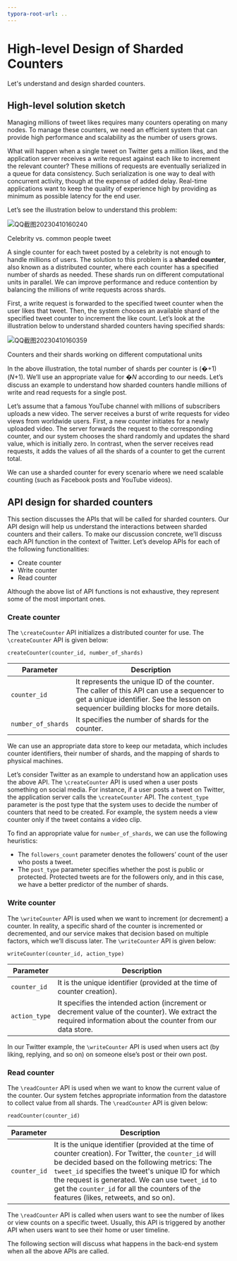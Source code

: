 ```yaml
---
typora-root-url: ..
---
```


# High-level Design of Sharded Counters

Let's understand and design sharded counters.

## High-level solution sketch

Managing millions of tweet likes requires many counters operating on many nodes. To manage these counters, we need an efficient system that can provide high performance and scalability as the number of users grows.

What will happen when a single tweet on Twitter gets a million likes, and the application server receives a write request against each like to increment the relevant counter? These millions of requests are eventually serialized in a queue for data consistency. Such serialization is one way to deal with concurrent activity, though at the expense of added delay. Real-time applications want to keep the quality of experience high by providing as minimum as possible latency for the end user.

Let’s see the illustration below to understand this problem:

![QQ截图20230410160240](/img/24-Sharded%20Counters/QQ%E6%88%AA%E5%9B%BE20230410160240.png)

Celebrity vs. common people tweet

A single counter for each tweet posted by a celebrity is not enough to handle millions of users. The solution to this problem is a **sharded counter**, also known as a distributed counter, where each counter has a specified number of shards as needed. These shards run on different computational units in parallel. We can improve performance and reduce contention by balancing the millions of write requests across shards.

First, a write request is forwarded to the specified tweet counter when the user likes that tweet. Then, the system chooses an available shard of the specified tweet counter to increment the like count. Let’s look at the illustration below to understand sharded counters having specified shards:

![QQ截图20230410160359](/img/24-Sharded%20Counters/QQ%E6%88%AA%E5%9B%BE20230410160359.png)

Counters and their shards working on different computational units

In the above illustration, the total number of shards per counter is (�+1)(*N*+1). We’ll use an appropriate value for �*N* according to our needs. Let’s discuss an example to understand how sharded counters handle millions of write and read requests for a single post.

Let’s assume that a famous YouTube channel with millions of subscribers uploads a new video. The server receives a burst of write requests for video views from worldwide users. First, a new counter initiates for a newly uploaded video. The server forwards the request to the corresponding counter, and our system chooses the shard randomly and updates the shard value, which is initially zero. In contrast, when the server receives read requests, it adds the values of all the shards of a counter to get the current total.

We can use a sharded counter for every scenario where we need scalable counting (such as Facebook posts and YouTube videos).

## API design for sharded counters

This section discusses the APIs that will be called for sharded counters. Our API design will help us understand the interactions between sharded counters and their callers. To make our discussion concrete, we’ll discuss each API function in the context of Twitter. Let’s develop APIs for each of the following functionalities:

- Create counter
- Write counter
- Read counter

Although the above list of API functions is not exhaustive, they represent some of the most important ones.

### Create counter

The `\createCounter` API initializes a distributed counter for use. The `\createCounter` API is given below:

```
createCounter(counter_id, number_of_shards)
```

| **Parameter**      | **Description**                                              |
| ------------------ | ------------------------------------------------------------ |
| `counter_id`       | It represents the unique ID of the counter. The caller of this API can use a sequencer to get a unique identifier. See the lesson on sequencer building blocks for more details. |
| `number_of_shards` | It specifies the number of shards for the counter.           |

We can use an appropriate data store to keep our metadata, which includes counter identifiers, their number of shards, and the mapping of shards to physical machines.

Let’s consider Twitter as an example to understand how an application uses the above API. The `\createCounter` API is used when a user posts something on social media. For instance, if a user posts a tweet on Twitter, the application server calls the `\createCounter` API. The `content_type` parameter is the post type that the system uses to decide the number of counters that need to be created. For example, the system needs a view counter only if the tweet contains a video clip.

To find an appropriate value for `number_of_shards`, we can use the following heuristics:

- The `followers_count` parameter denotes the followers’ count of the user who posts a tweet.
- The `post_type` parameter specifies whether the post is public or protected. Protected tweets are for the followers only, and in this case, we have a better predictor of the number of shards.

### Write counter

The `\writeCounter` API is used when we want to increment (or decrement) a counter. In reality, a specific shard of the counter is incremented or decremented, and our service makes that decision based on multiple factors, which we’ll discuss later. The `\writeCounter` API is given below:

```
writeCounter(counter_id, action_type)
```

| **Parameter** | **Description**                                              |
| ------------- | ------------------------------------------------------------ |
| `counter_id`  | It is the unique identifier (provided at the time of counter creation). |
| `action_type` | It specifies the intended action (increment or decrement value of the counter). We extract the required information about the counter from our data store. |

In our Twitter example, the `\writeCounter` API is used when users act (by liking, replying, and so on) on someone else’s post or their own post.

### Read counter

The `\readCounter` API is used when we want to know the current value of the counter. Our system fetches appropriate information from the datastore to collect value from all shards. The `\readCounter` API is given below:

```
readCounter(counter_id)
```

| **Parameter** | **Description**                                              |
| ------------- | ------------------------------------------------------------ |
| `counter_id`  | It is the unique identifier (provided at the time of counter creation). For Twitter, the `counter_id` will be decided based on the following metrics:  The `tweet_id` specifies the tweet's unique ID for which the request is generated. We can use `tweet_id` to get the `counter_id` for all the counters of the features (likes, retweets, and so on). |

The `\readCounter` API is called when users want to see the number of likes or view counts on a specific tweet. Usually, this API is triggered by another API when users want to see their home or user timeline.

The following section will discuss what happens in the back-end system when all the above APIs are called.